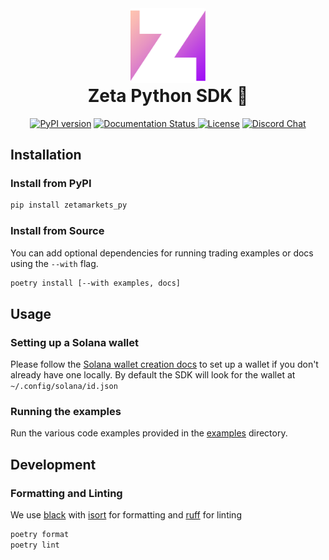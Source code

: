 <div align="center">
  <img height="120px" src="./logos/zeta.svg" />

  <h1 style="margin-top: 0px">Zeta Python SDK 🐍</h1>

  <p>
    <a href="https://badge.fury.io/py/zetamarkets-py"><img src="https://badge.fury.io/py/zetamarkets-py.svg" alt="PyPI version" height="18"></a>
    <a href='https://zetamarkets-py.readthedocs.io/en/latest/?badge=latest'>
        <img src='https://readthedocs.org/projects/zetamarkets-py/badge/?version=latest' alt='Documentation Status' />
    </a>
    <a href="https://opensource.org/licenses/Apache-2.0"
      ><img
        alt="License"
        src="https://img.shields.io/badge/License-Apache%202.0-blueviolet"
    /></a>
    <a href="https://discord.gg/dD7YREfBkR"
      ><img
        alt="Discord Chat"
        src="https://img.shields.io/discord/841556000632078378?color=blueviolet"
    /></a>
  </p>
</div>

## Installation

### Install from PyPI

```sh
pip install zetamarkets_py
```

### Install from Source

You can add optional dependencies for running trading examples or docs using the `--with` flag.

```sh
poetry install [--with examples, docs]
```

## Usage

### Setting up a Solana wallet

Please follow the [Solana wallet creation docs](https://docs.solana.com/wallet-guide/file-system-wallet) to set up a wallet if you don't already have one locally.
By default the SDK will look for the wallet at `~/.config/solana/id.json`

### Running the examples

Run the various code examples provided in the [examples](./examples) directory.

## Development

### Formatting and Linting

We use [black](https://github.com/psf/black) with [isort](https://github.com/PyCQA/isort) for formatting and [ruff](https://github.com/astral-sh/ruff) for linting

```sh
poetry format
poetry lint
```
